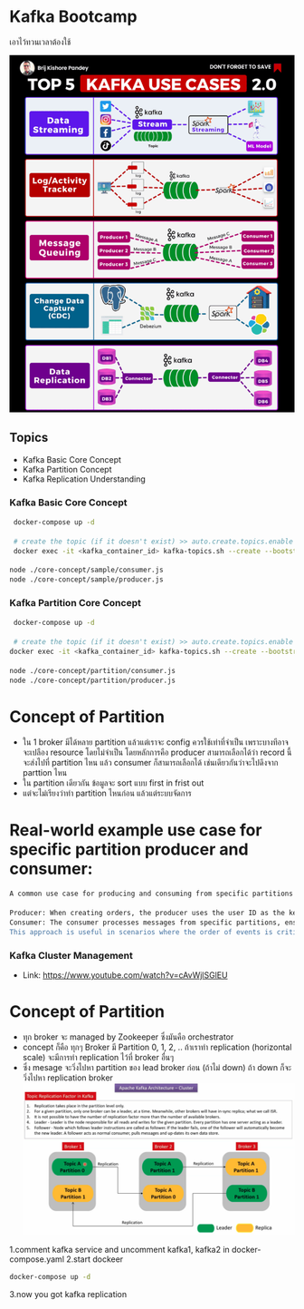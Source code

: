# Kafka Bootcamp
เอาไว้ทวนเวลาต้องใช้

![usecase](./usecase/usecase.gif)

## Topics
 - Kafka Basic Core Concept
 - Kafka Partition Concept
 - Kafka Replication Understanding

### Kafka Basic Core Concept
```sh
 docker-compose up -d

 # create the topic (if it doesn't exist) >> auto.create.topics.enable = true ไม่ต้องทำ
 docker exec -it <kafka_container_id> kafka-topics.sh --create --bootstrap-server localhost:9092 --replication-factor 1 --partitions 1 --topic test-topic

node ./core-concept/sample/consumer.js
node ./core-concept/sample/producer.js
 ```

### Kafka Partition Core Concept
```sh
 docker-compose up -d

 # create the topic (if it doesn't exist) >> auto.create.topics.enable = true ไม่ต้องทำ
docker exec -it <kafka_container_id> kafka-topics.sh --create --bootstrap-server localhost:9092 --replication-factor 1 --partitions 4 --topic my-partitioned-topic

node ./core-concept/partition/consumer.js
node ./core-concept/partition/producer.js
 ```

# Concept of Partition
  - ใน 1 broker มีได้หลาย partition แล้วแต่เราจะ config ควรใช้เท่าที่จำเป็น เพราะบางทีอาจจะเปลือง resource โดยไม่จำเป็น โดยหลักการคือ producer สามารถเลือกได้ว่า record นี้จะส่งไปที่ partition ไหน แล้ว consumer ก็สามารถเลือกได้ เช่นเดียวกันว่าจะไปดึงจาก parttion ไหน
  - ใน partition เดียวกัน ข้อมูลจะ sort แบบ first in frist out
  - แต่จะไม่เรียงว่าทำ partition ไหนก่อน แล้วแต่ระบบจัดการ

# Real-world example use case for specific partition producer and consumer:
```sh
A common use case for producing and consuming from specific partitions is when you have a requirement to maintain the order of related messages. For example, consider an e-commerce application where you want to process user orders in the order they were placed. You could use the user ID as a key to consistently hash orders to the same partition. This ensures that all orders for a given user are processed in sequence, maintaining the order of events for that user.

Producer: When creating orders, the producer uses the user ID as the key to ensure that all orders for a given user are sent to the same partition.
Consumer: The consumer processes messages from specific partitions, ensuring that it processes all orders for a given user in sequence. This might involve setting up different consumer instances or groups to handle different partitions, depending on the application's scaling and processing requirements.
This approach is useful in scenarios where the order of events is critical, such as financial transactions, order processing, or any system where the sequence of events for a particular entity (e.g., user, account) needs to be maintained.
 ```

### Kafka Cluster Management
 - Link: https://www.youtube.com/watch?v=cAvWjlSGlEU
# Concept of Partition
 - ทุก broker จะ managed by Zookeeper ซึ่งมันคือ orchestrator
 - concept ก็คือ ทุกๆ Broker มี Partition 0, 1, 2, .. ถ้าเราทำ replication (horizontal scale) จะมีการทำ replication ไว้ที่ broker อื่นๆ
 - ซึ่ง mesage จะวิ่งไปหา partition ของ lead broker ก่อน (ถ้าไม่ down) ถ้า down ก็จะวิ่งไปหา replication broker
![cluster](./usecase/cluster.png)

1.comment kafka service and uncomment kafka1, kafka2 in docker-compose.yaml
2.start dockeer
```sh
docker-compose up -d
 ```
3.now you got kafka replication
